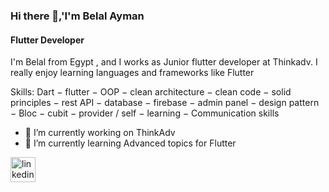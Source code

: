 ### Hi there 👋,'I'm Belal Ayman
#### Flutter Developer
I'm Belal from Egypt , and I works as Junior flutter developer at Thinkadv. I really enjoy learning languages and frameworks like Flutter



Skills: Dart − flutter − OOP − clean architecture − clean code − solid principles − rest API − database − firebase − admin panel − design pattern − Bloc − cubit − provider / self − learning − Communication skills

- 🔭 I’m currently working on ThinkAdv 
- 🌱 I’m currently learning Advanced topics for Flutter 


[<img src='https://cdn.jsdelivr.net/npm/simple-icons@3.0.1/icons/linkedin.svg' alt='linkedin' height='40'>](https://www.linkedin.com/in/belal-ayman-6036192a6/)  

